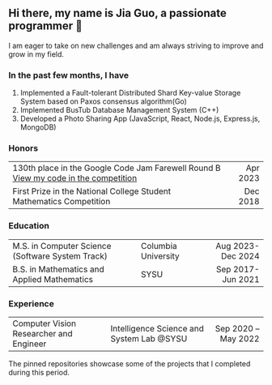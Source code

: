 ## Hi there, my name is Jia Guo, a passionate programmer 👋
I am eager to take on new challenges and am always striving to improve and grow in my field.

### In the past few months, I have  
1. Implemented a Fault-tolerant Distributed Shard Key-value Storage System based on Paxos consensus algorithm(Go)
2. Implemented BusTub Database Management System (C++)
3. Developed a Photo Sharing App (JavaScript, React, Node.js, Express.js, MongoDB)

### Honors  
| | |
| --- | ---: |
| 130th place in the Google Code Jam Farewell Round B [View my code in the competition](https://zibada.guru/gcj/profile/Jayg000e) | Apr 2023 |
| First Prize in the National College Student Mathematics Competition | Dec 2018 |

### Education  
| | | |
| --- | --- |---: |
| M.S. in Computer Science (Software System Track) |Columbia University |Aug 2023-Dec 2024 |
| B.S. in Mathematics and Applied Mathematics |SYSU |Sep 2017-Jun 2021 |

### Experience  
| | | |
| --- | --- |---: |
|Computer Vision Researcher and Engineer |Intelligence Science and System Lab @SYSU| Sep 2020 – May 2022

The pinned repositories showcase some of the projects that I completed during this period.

